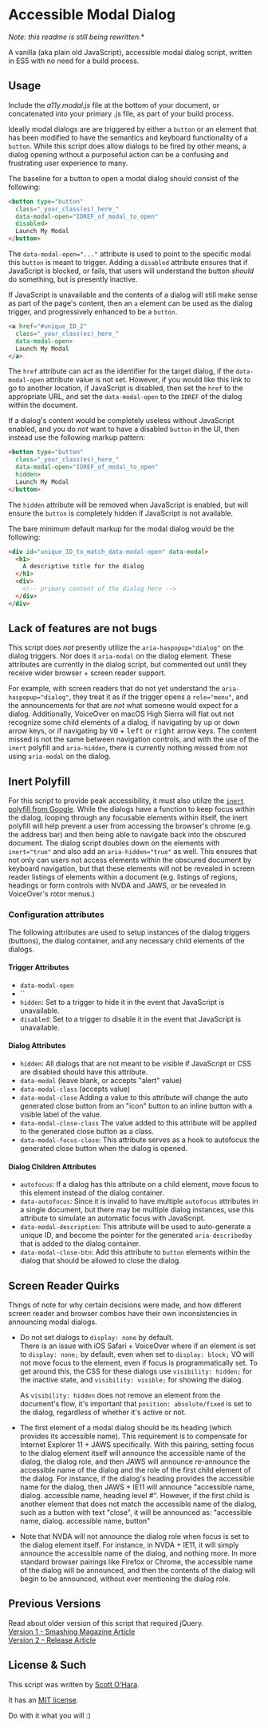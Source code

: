 # Accessible Modal Dialog  

*Note: this readme is still being rewritten.**

A vanilla (aka plain old JavaScript), accessible modal dialog script, written in ES5 with no need for a build process.

## Usage  
Include the _a11y.modal.js_ file at the bottom of your document, or concatenated into your primary .js file, as part of your build process.

Ideally modal dialogs are are triggered by either a `button` or an element that has been modified to have the semantics and keyboard functionality of a `button`.  While this script does allow dialogs to be fired by other means, a dialog opening without a purposeful action can be a confusing and frustrating user experience to many.

The baseline for a button to open a modal dialog should consist of the following:  
```html
<button type="button"
  class="_your_class(es)_here_"
  data-modal-open="IDREF_of_modal_to_open"
  disabled>
  Launch My Modal
</button>
```
The `data-modal-open="..."` attribute is used to point to the specific modal this `button` is meant to trigger.  Adding a `disabled` attribute ensures that if JavaScript is blocked, or fails, that users will understand the button *should* do something, but is presently inactive.

If JavaScript is unavailable and the contents of a dialog will still make sense as part of the page's content, then an `a` element can be used as the dialog trigger, and progressively enhanced to be a `button`.
```html
<a href="#unique_ID_2"
  class="_your_class(es)_here_" 
  data-modal-open>
  Launch My Modal
</a>
```
The `href` attribute can act as the identifier for the target dialog, if the `data-modal-open` attribute value is not set. However, if you would like this link to go to another location, if JavaScript is disabled, then set the `href` to the appropriate URL, and set the `data-modal-open` to the `IDREF` of the dialog within the document.

If a dialog's content would be completely useless without JavaScript enabled, and you do *not* want to have a disabled `button` in the UI, then instead use the following markup pattern:
```html
<button type="button"
  class="_your_class(es)_here_"
  data-modal-open="IDREF_of_modal_to_open"
  hidden>
  Launch My Modal
</button>
```
The `hidden` attribute will be removed when JavaScript is enabled, but will ensure the `button` is completely hidden if JavaScript is not available.

The bare minimum default markup for the modal dialog would be the following:  

```html
<div id="unique_ID_to_match_data-modal-open" data-modal>
  <h1>
    A descriptive title for the dialog
  </h1>
  <div>
    <!-- primary content of the dialog here -->
  </div>
</div>
```


## Lack of features are not bugs
This script does *not* presently utilize the `aria-haspopup="dialog"` on the dialog triggers. Nor does it `aria-modal` on the dialog element. These attributes are currently in the dialog script, but commented out until they receive wider browser + screen reader support.  

For example, with screen readers that do not yet understand the `aria-haspopup="dialog"`, they treat it as if the trigger opens a `role="menu"`, and the announcements for that are *not* what someone would expect for a dialog.  Additionally, VoiceOver on macOS High Sierra will flat out not recognize some child elements of a dialog, if navigating by <kbd>up</kbd> or <kbd>down</kbd> arrow keys, or if navigating by <kbd>VO</kbd> + <kbd>left</kbd> or <kbd>right</kbd> arrow keys. The content missed is not the same between navigation controls, and with the use of the `inert` polyfill and `aria-hidden`, there is currently nothing missed from not using `aria-modal` on the dialog.  

## Inert Polyfill
For this script to provide peak accessibility, it must also utilize the [`inert` polyfill from Google](https://github.com/GoogleChrome/inert-polyfill). While the dialogs have a function to keep focus within the dialog, looping through any focusable elements within itself, the inert polyfill will help prevent a user from accessing the browser's chrome (e.g. the address bar) and then being able to navigate back into the obscured document. The dialog script doubles down on the elements with `inert="true"` and also add an `aria-hidden="true"` as well. This ensures that not only can users not access elements within the obscured document by keyboard navigation, but that these elements will not be revealed in screen reader listings of elements within a document (e.g. listings of regions, headings or form controls with NVDA and JAWS, or be revealed in VoiceOver's rotor menus.)


### Configuration attributes  
The following attributes are used to setup instances of the dialog triggers (buttons), the dialog container, and any necessary child elements of the dialogs.  


#### Trigger Attributes
- `data-modal-open`
- ``
- `hidden`: Set to a trigger to hide it in the event that JavaScript is unavailable.
- `disabled`: Set to a trigger to disable it in the event that JavaScript is unavailable.


#### Dialog Attributes
- `hidden`: All dialogs that are not meant to be visible if JavaScript or CSS are disabled should have this attribute.
- `data-modal` (leave blank, or accepts "alert" value)
- `data-modal-class` (accepts value)
- `data-modal-close` Adding a value to this attribute will change the auto generated close button from an "icon" button to an inline button with a visible label of the value. 
- `data-modal-close-class` The value added to this attribute will be applied to the generated close button as a class.
- `data-modal-focus-close`: This attribute serves as a hook to autofocus the generated close button when the dialog is opened.


#### Dialog Children Attributes
- `autofocus`: If a dialog has this attribute on a child element, move focus to this element instead of the dialog container.
- `data-autofocus`: Since it is invalid to have multiple `autofocus` attributes in a single document, but there may be multiple dialog instances, use this attribute to simulate an automatic focus with JavaScript.
- `data-modal-description`: This attribute will be used to auto-generate a unique ID, and become the pointer for the generated `aria-describedby` that is added to the dialog container.
- `data-modal-close-btn`: Add this attribute to `button` elements within the dialog that should be allowed to close the dialog.


## Screen Reader Quirks
Things of note for why certain decisions were made, and how different screen reader and browser combos have their own inconsistencies in announcing modal dialogs.

- Do not set dialogs to `display: none` by default.  
  There is an issue with iOS Safari + VoiceOver where if an element is set to `display: none;` by default, even when set to `display: block;` <abbr>VO</abbr> will not move focus to the element, even if focus is programmatically set. To get around this, the CSS for these dialogs use `visibility: hidden;` for the inactive state, and `visibility: visible;` for showing the dialog.  

  As `visibility: hidden` does not remove an element from the document's flow, it's important that `position: absolute/fixed` is set to the dialog, regardless of whether it's active or not.
- The first element of a modal dialog should be its heading (which provides its accessible name). 
  This requirement is to compensate for Internet Explorer 11 + JAWS specifically. With this pairing, setting focus to the dialog element itself will announce the accessible name of the dialog, the dialog role, and then JAWS will announce re-announce the accessible name of the dialog and the role of the first child element of the dialog.
  For instance, if the dialog's heading provides the accessible name for the dialog, then JAWS + IE11 will announce "accessible name, dialog. accessible name, heading level #".  However, if the first child is another element that does not match the accessible name of the dialog, such as a button with text "close", it will be announced as:
  "accessible name, dialog. accessible name, button"
- Note that NVDA will not announce the dialog role when focus is set to the dialog element itself. For instance, in NVDA + IE11, it will simply announce the accessible name of the dialog, and nothing more.  In more standard browser pairings like Firefox or Chrome, the accessible name of the dialog will be announced, and then the contents of the dialog will begin to be announced, without ever mentioning the dialog role.


## Previous Versions
Read about older version of this script that required jQuery.   
[Version 1 - Smashing Magazine Article](http://www.smashingmagazine.com/2014/09/making-modal-windows-better-for-everyone/)  
[Version 2 - Release Article](http://www.scottohara.me/blog/2016/09/07/revised-modal-window.html)  


## License & Such  
This script was written by [Scott O'Hara](https://twitter.com/scottohara).

It has an [MIT license](https://github.com/scottaohara/accessible-components/blob/master/LICENSE.md).

Do with it what you will :)
